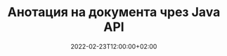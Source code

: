 ---
############################# Static ############################
layout: "product"
date: 2022-02-23T12:00:00+02:00
draft: false

product: "Annotation"
product_tag: "annotation"
platform: "Java"
platform_tag: "java"

############################# Head ############################
head_title: "API за анотация на Java документи | Преглед и анотиране на PDF Word Excel PPTX изображения"
head_description: "API за анотация на документ на Java. Преглеждайте, маркирайте, коментирайте и коментирайте PDF Word DOCX, Excel XLSX, PPTX, EML EMLX, VSS VSD, OTP, CAD и файлови формати с изображения."

############################# Header ##########################
title: "Анотация на документа чрез Java API"
description: "Създавайте Java приложения с възможности за преглед и анотиране на PDF, HTML, MS Office и други формати на документи, без да инсталирате външен софтуер."
button:
    enable: true
    icon: "fas fa-arrow-down"
    label: "Изтеглете безплатна пробна версия"
    link: "https://downloads.groupdocs.com/annotation/java"

############################# SubMenu #########################
submenu:
    enable: true
    
    left:
        img_alt: "GroupDocs.Annotation for Java"
        image: "https://www.groupdocs.cloud/templates/groupdocs/images/product-logos/groupdocs-annotation-java.png"
        product: "GroupDocs.Annotation"
        platform: "Java"

    middle:
        button:
            # button loop
            - link: "#features"
              text: "Характеристика"

            # button loop
            - link: "https://products.groupdocs.app/annotation"
              text: "Демонстрации на живо"

            # button loop
            - link: "https://purchase.groupdocs.com/pricing/annotation/java"
              text: "Ценообразуване"

    right:
        link_download: "https://downloads.groupdocs.com/annotation"
        link_learn: "https://docs.groupdocs.com/annotation/java/"
        link_buy: "https://purchase.groupdocs.com"

############################# Overview ############################
overview:
    enable: true
    content: |
      GroupDocs.Annotation Java API е продукт, който ви позволява да работите с анотации в документи на различни платформи и операционни системи, като Android, MacOS, Linux, Windows. GroupDocs.Annotation предоставя библиотека с прост API, който дава много предимства: например, ако трябва да запазите поверителността на данните или да изберете колко енергия ви е необходима, за да работите с библиотеката, или частично да промените работата с анотации, библиотеката е много лек и гъвкав.

      API на GroupDocs.Annotation за Java ви позволява да работите с различни типове анотации, които включват: текст, полилиния, област, подчертаване, точка, воден знак, стрелка, елипса, заместване на текст, разстояние, текстово поле, редактиране на ресурси и т.н. И поддържа повечето популярни формати на документи като: PDF, HTML, Microsoft Office Word, електронни таблици на Excel, презентации на PowerPoint, Visio, имейли на Outlook, изображения, метафайлове, CAD чертежи и различни други формати. API предоставя възможност за получаване на миниатюри на страници на документи и поддържа импортиране и експортиране на анотация към и от PDF файлове.

      Използвайки библиотека, можете да [добавите](/annotation/java/bmp/), [редактирате](/annotation/java/bmp/), [извлечете](/annotation/java/bmp/) и [изтриете](/annotation/java/bmp/) анотации от документи, завъртане на документи, решение за промяна на миниатюри и това не е пълен списък на всички възможности. Той също така предлага изчерпателен набор от обекти с данни за персонализиране на свойствата на анотацията според вашите изисквания във всички поддържани формати на документи.

      Работата с GroupDocs.Annotation за Java API е много проста и се състои само от няколко основни стъпки. Първо трябва да настроите лиценз, след това да изберете файла, с който искате да работите, след това да манипулирате по някакъв начин с анотациите на документа (изтриване/редактиране/извличане/изтриване) и да запишете резултата. За повече информация, моля, вижте продуктовата [документация](https://docs.groupdocs.com/annotation/java/getting-started/) или нашите [примери](https://github.com/groupdocs-annotation/GroupDocs.Annotation -за-Java).
      
      GroupDocs.Annotation се актуализира редовно и осигурява поддръжка за своите клиенти, винаги сте добре дошли да ни зададете въпроси или да изпратите вашите идеи или да ни кажете за вашите нужди от нещо ново и ние с удоволствие ще го внедрим в нашите нови версии.
    tabs:
      enable: true
      
      ## TAB ONE ##
      tab_one:
        description: |
          Следва общ преглед на GroupDocs.Annotation за Java:
      
        right:
          enable: true
          icon: "fab fa-html5"
          title:  Преглед
          content: |
            * Добавяне на анотации
            * Експортиране на анотации 
            * Импортиране на анотации
            * Коментари, базирани на отговор
            * Съвместимост с анотация
      
      ## TAB TWO ##
      tab_two:
        description: |
          GroupDocs.Annotation за Java поддържа всички популярни [файлови формати на документи](https://docs.groupdocs.com/annotation/java/supported-document-formats/), включително: Microsoft Office, PDF, изображения и много други.

        left:
          enable: true
          table:
            # table loop
            - title: "Microsoft Office Formats"
              content: |
                * **Word**: [DOC](/annotation/java/doc/), [DOCX](/annotation/java/docx/), [DOCM](/annotation/java/docm/), [DOT](/annotation/java/dot/), [DOTX](/annotation/java/dotx/), [RTF](/annotation/java/rtf/)
                * **Excel**: [XLS](/annotation/java/xls/), [XLSX](/annotation/java/xlsx/), [XLSB](/annotation/java/xlsb/), [XLSM](/annotation/java/xlsm/)
                * **PowerPoint**: [PPT](/annotation/java/ppt/), [PPTX](/annotation/java/pptx/), [PPS](/annotation/java/pps/), [PPSX](/annotation/java/ppsx/), [POTM](/annotation/java/potm/), [POTX](/annotation/java/potx/), [PPSM](/annotation/java/ppsm/), [PPTM](/annotation/java/pptm/), [WMF](/annotation/java/wmf/), [EMF](/annotation/java/emf/)
                * **Outlook**: [EML](/annotation/java/eml/), [EMLX](/annotation/java/emlx/), [MSG](/annotation/java/msg/)
                * **Visio**: [VSS](/annotation/java/vss/), [VST](/annotation/java/vst/), [VSD](/annotation/java/vsd/), [VSDX](/annotation/java/vsdx/), [VSX](/annotation/java/vsx/)

        right:
          enable: true
          table:
            # table loop
            - title: "Other Formats"
              content: |
                * **Portable**: [PDF](/annotation/java/pdf/) (PDF/A-1a, PDF/A-1b, PDF/A-2a)
                * **OpenDocument**: [ODT](/annotation/java/odt/), [ODS](/annotation/java/ods/), [ODP](/annotation/java/odp/)
                * **Images**: [BMP](/annotation/java/bmp/), [JPG](/annotation/java/jpg/), [JPEG](/annotation/java/jpeg/), [TIFF](/annotation/java/tiff/), [TIF](/annotation/java/tif/), [PNG](/annotation/java/png/), [GIF](/annotation/java/gif/), [DCM](/annotation/java/dcm/), [DICOM](/annotation/java/dicom/)
                * **AutoCAD**: [DWG](/annotation/java/dwg/), [DXF](/annotation/java/dxf/), [CAD](/annotation/java/cad/)
                * **Other**: [HTM](/annotation/java/htm/), [HTML](/annotation/java/html/), [CSV](/annotation/java/csv/), [DJVU](/annotation/java/djvu/), [OTP](/annotation/java/otp/), [OTT](/annotation/java/ott/)

      ## TAB THREE ##
      tab_three:
        description: |
          GroupDocs.Annotation за Java поддържа следните операционни системи, рамки и мениджъри на пакети:
        
        left:
          enable: true
          table:
            # table loop
            - icon: "fab fa-windows"
              title:  Операционна система
              content: |
                * Microsoft Windows Desktop
                * Microsoft Windows Server
                * Linux
                * MacOS

            # table loop
            - icon: "fas fa-code"
              title:  Поддържани рамки
              content: |
                * Java 7 (1.7) and above

        right:
          enable: true
          table:
            # table loop
            - icon: "fas fa-cogs"
              title:  Среди за разработка
              content: |
                * NetBeans
                * IntelliJ IDEA
                * Eclipse

            # table loop
            - icon: "fas fa-tools"
              title:  Инструмент за автоматизация на изграждане
              content: |
                * Maven

############################# Features ############################
features:
    enable: true
    title: GroupDocs. Анотация за функциите на Java

    feature:
      # feature loop
      - icon: "fas fa-copy"
        link: "https://docs.groupdocs.com/annotation/java/add-area-annotation/"
        content: Добавете анотация за област в документа и свържете прости и вложени коментари

      # feature loop
      - icon: "fas fa-eye"
        link: "https://docs.groupdocs.com/annotation/java/add-arrow-annotation/"
        content: Посочете конкретно съдържание с помощта на анотация със стрелка

      # feature loop
      - icon: "fas fa-bolt"
        link: "https://docs.groupdocs.com/annotation/java/add-watermark-annotation/"
        content: Задайте текстови водни знаци на PDF, слайдове, работни листове в Excel, изображения и диаграми под ъгъл
      
      # feature loop
      - icon: "fas fa-file-powerpoint"
        link: "https://docs.groupdocs.com/annotation/java/add-point-annotation/"
        content: Добавете изскачащи коментари към всяко място в документа с помощта на анотация на точки

      # feature loop
      - icon: "fas fa-code"
        link: "https://docs.groupdocs.com/annotation/java/add-polyline-annotation/"
        content: Използвайте анотация за полилиния, за да свържете последователност от линейни сегменти, дъгови сегменти или и двете

      # feature loop
      - icon: "fas fa-cloud"
        link: "https://docs.groupdocs.com/annotation/java/add-ellipse-annotation/"
        content: Добавяне на анотация с елипса към PDF, Word документи, електронни таблици, презентации, диаграми и изображения

      # feature loop
      - icon: "fas fa-remove-format"
        link: "https://docs.groupdocs.com/annotation/java/add-watermark-annotation/"
        content: Добавете ъглови водни знаци за PDF, PowerPoint, Excel, изображения и диаграми

      # feature loop
      - icon: "fas fa-comment-slash"
        link: "https://docs.groupdocs.com/annotation/java/add-underline-annotation/"
        content: Извличане на координати на текстова анотация в представяне на изображение на документ

      # feature loop
      - icon: "fas fa-location-arrow"
        link: "https://docs.groupdocs.com/annotation/java/add-annotation-to-the-document/"
        content: Подчертайте, зачертайте или модифицирайте конкретен текст в документ

      # feature loop
      - icon: "fas fa-border-all"
        link: "https://docs.groupdocs.com/annotation/java/add-annotation-to-the-document/"
        content: Добавете текстов печат или воден знак и текстово поле в документ

      # feature loop
      - icon: "fas fa-wrench"
        link: "https://docs.groupdocs.com/annotation/java/add-point-annotation/"
        content: Импортиране и експортиране на анотации сред документи на Word и презентации на PowerPoint

      # feature loop
      - icon: "fas fa-columns"
        link: "https://docs.groupdocs.com/annotation/java/add-strikeout-annotation/"
        content: Анотиране на електронни таблици на Excel с типове анотации тип Text, TextReplacement, Watermark & ​​Resource Redaction

      # feature loop
      - icon: "fas fa-file-word"
        link: "https://docs.groupdocs.com/annotation/java/get-file-info/"
        content: Добавете полилинии, зачертани, подчертани или текстови анотации към презентации и слайдове на PowerPoint

      # feature loop
      - icon: "fas fa-envelope"
        link: "https://docs.groupdocs.com/annotation/java/basic-usage/"
        content: Маркиране на анотация на точки в презентации с помощта на X, Y координати

      # feature loop
      - icon: "fas fa-print"
        link: "https://docs.groupdocs.com/annotation/java/add-strikeout-annotation/"
        content: Добавете анотации за зачертаване, текст, подчертаване или полилиния към изображения

      # feature loop
      - icon: "fas fa-file-archive"
        link: "https://docs.groupdocs.com/annotation/java/add-link-annotation/"
        content: Извличане на информация за документ и изображения за диаграми на Visio, като VSS и VSD
      
      # feature loop
      - icon: "fas fa-file-code"
        link: "https://docs.groupdocs.com/annotation/java/basic-usage/"
        content: Вземете миниатюри на страниците на документа и работете с многостранични TIFF файлове

      # feature loop
      - icon: "fas fa-file-excel"
        link: "https://docs.groupdocs.com/annotation/java/get-file-info/"
        content: Извличане на цялата анотация на документ с едно извикване на функция

      # feature loop
      - icon: "fas fa-heading"
        link: "https://docs.groupdocs.com/annotation/java/add-link-annotation/"
        content: Добавете анотации за връзки към PDF, Word и PowerPoint презентации

      # feature loop
      - icon: "fas fa-project-diagram"
        link: "https://docs.groupdocs.com/annotation/java/add-point-annotation/"
        content: Поддръжка на SVG Path Parsing за PDF, Word, диаграми, слайдове и други основни формати на документи

      # feature loop
      - icon: "fas fa-cube"
        link: "https://docs.groupdocs.com/annotation/java/technical-support/"
        content: Поддръжка за добавяне на анотация на воден знак към документи на Word и почистване за замяна на текст

      # feature loop
      - icon: "fab fa-uncharted"
        link: "https://docs.groupdocs.com/annotation/java/technical-support/"
        content: Поддръжка на обработка на фигури в диаграми за текстови анотации
  
      # feature loop
      - icon: "fab fa-uncharted"
        link: "https://docs.groupdocs.com/annotation/java/advanced-usage/"
        content: Спестете време, като кеширате визуализации на страници на документи за по-бърза обработка
  
      # feature loop
      - icon: "fab fa-uncharted"
        link: "https://docs.groupdocs.com/annotation/java/add-annotation-to-the-document/"
        content: Лесно анотирайте документи на Word, Excel и PowerPoint дори с по-стари формати

      # feature loop
      - icon: "fab fa-uncharted"
        link: "https://docs.groupdocs.com/annotation/java/add-distance-annotation/"
        content: Показване на надписи за анотации за разстояние за Excel, PowerPoint и диаграми

############################# Support ############################
support:
    enable: true

############################# Solutions ############################
solutions:
    enable: true
    title: GroupDocs.Annotation предлага API за преглед на документи за други популярни среди за разработка

    solution:
        # solution loop
        - img_alt: "GroupDocs.Annotation for .NET"
          image: "https://www.groupdocs.cloud/templates/groupdocs/images/product-logos/groupdocs-annotation-net.png"
          product: "GroupDocs.Annotation"
          platform: ".NET"
          link: "/annotation/net/"

############################# Back to top ###############################
back_to_top:
  enable: true
---